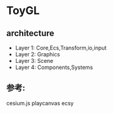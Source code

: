 # ToyGL

## architecture
- Layer 1: Core,Ecs,Transform,io,input
- Layer 2: Graphics
- Layer 3: Scene
- Layer 4: Components,Systems

## 参考:
cesium.js
playcanvas
ecsy
